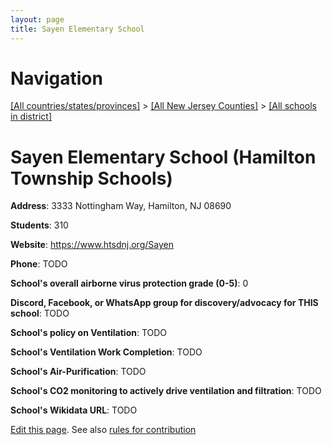 ```yaml
---
layout: page
title: Sayen Elementary School
---
```

# Navigation

[[All countries/states/provinces]](../../..) > [[All New Jersey Counties]](../..) > [[All schools in district]](..)

# Sayen Elementary School (Hamilton Township Schools)

**Address**: 3333 Nottingham Way, Hamilton, NJ 08690

**Students**: 310

**Website**: <https://www.htsdnj.org/Sayen>

**Phone**: TODO

**School's overall airborne virus protection grade (0-5)**: 0

**Discord, Facebook, or WhatsApp group for discovery/advocacy for THIS school**: TODO

**School's policy on Ventilation**: TODO

**School's Ventilation Work Completion**: TODO

**School's Air-Purification**: TODO

**School's CO2 monitoring to actively drive ventilation and filtration**: TODO

**School's Wikidata URL**: TODO


[Edit this page](https://github.com/ventilate-schools/NJ/edit/main/./Hamilton_Township_Schools/Sayen_Elementary_School.md). See also [rules for contribution](../../../contribution-rules/)